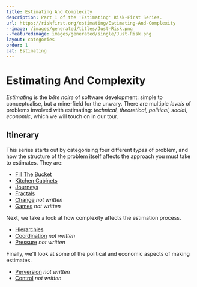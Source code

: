 ```yaml
---
title: Estimating And Complexity
description: Part 1 of the 'Estimating' Risk-First Series.
url: https://riskfirst.org/estimating/Estimating-And-Complexity
--image: /images/generated/titles/Just-Risk.png
--featuredimage: images/generated/single/Just-Risk.png
layout: categories
order: 1
cat: Estimating
---
```


# Estimating And Complexity

_Estimating_ is the _bête noire_ of software development: simple to conceptualise, but a mine-field for the unwary.  There are multiple _levels_ of problems involved with estimating: _technical, theoretical, political, social, economic_, which we will touch on in our tour.

## Itinerary

This series starts out by categorising four different _types_ of problem, and how the structure of the problem itself affects the approach you must take to estimates.  They are:

 - [Fill The Bucket](Fill-The-Bucket.md)
 - [Kitchen Cabinets](Kitchen-Cabinet.md)
 - [Journeys](Journeys.md)
 - [Fractals](Fractals.md)
 - [Change](Change.md)  _not written_
 - [Games](Games.md)  _not written_

Next, we take a look at how complexity affects the estimation process.

 - [Hierarchies](Hierarchies.md)
 - [Coordination](Coordination.md)  _not written_
 - [Pressure](Pressure.md) _not written_
 
Finally, we'll look at some of the political and economic aspects of making estimates.
 
 - [Perversion](Perversion.md) _not written_
 - [Control](Control.md) _not written_
 

 